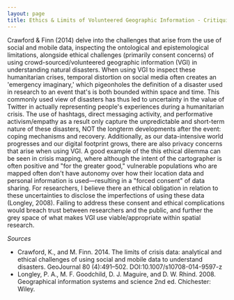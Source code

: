 ```yaml
---
layout: page
title: Ethics & Limits of Volunteered Geographic Information - Critiquing Humanitarian GIS
---
```


Crawford & Finn (2014) delve into the challenges that arise from the use of social and mobile data, inspecting the ontological and epistemological limitations, alongside ethical challenges (primarily consent concerns) of using crowd-sourced/volunteered geographic information (VGI) in understanding natural disasters. When using VGI to inspect these humanitarian crises, temporal distortion on social media often creates an 'emergency imaginary,' which pigeonholes the definition of a disaster used in research to an event that's is both bounded within space and time. This commonly used view of disasters has thus led to uncertainty in the value of Twitter in actually representing people's experiences during a humanitarian crisis. The use of hashtags, direct messaging activity, and performative activism/empathy as a result only capture the unpredictable and short-term nature of these disasters, NOT the longterm developments after the event: coping mechanisms and recovery. Additionally, as our data-intensive world progresses and our digital footprint grows, there are also privacy concerns that arise when using VGI. A good example of the this ethical dilemma can be seen in crisis mapping, where although the intent of the cartographer is often positive and "for the greater good," vulnerable populations who are mapped often don't have autonomy over how their location data and personal information is used—resulting in a "forced consent" of data sharing. For researchers, I believe there an ethical obligation in relation to these uncertainties to disclose the imperfections of using these data (Longley, 2008). Failing to address these consent and ethical complications would breach trust between researchers and the public, and further the grey space of what makes VGI use viable/appropriate within spatial research.

*Sources*
- Crawford, K., and M. Finn. 2014. The limits of crisis data: analytical and ethical challenges of using social and mobile data to understand disasters. GeoJournal 80 (4):491–502. DOI:10.1007/s10708-014-9597-z
- Longley, P. A., M. F. Goodchild, D. J. Maguire, and D. W. Rhind. 2008. Geographical information systems and science 2nd ed. Chichester: Wiley.
